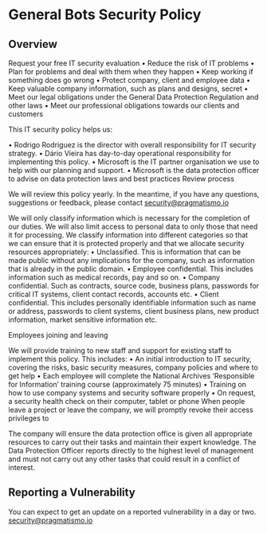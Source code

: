 # General Bots Security Policy

## Overview

Request your free IT security evaluation
• Reduce the risk of IT problems
• Plan for problems and deal with them when they happen
• Keep working if something does go wrong
• Protect company, client and employee data
• Keep valuable company information, such as plans and designs, secret
• Meet our legal obligations under the General Data Protection Regulation and other laws
• Meet our professional obligations towards our clients and customers

This IT security policy helps us:

• Rodrigo Rodriguez is the director with overall responsibility for IT security strategy.
• Dário Vieira has day-to-day operational responsibility for implementing this policy.
• Microsoft is the IT partner organisation we use to help with our planning and support.
• Microsoft  is the data protection officer to advise on data protection laws and best practices
Review process

We will review this policy yearly.
In the meantime, if you have any questions, suggestions
or feedback, please contact security@pragmatismo.io


We will only classify information which is necessary for the completion of our duties. We will also limit
access to personal data to only those that need it for processing. We classify information into different
categories so that we can ensure that it is protected properly and that we allocate security resources
appropriately:
• Unclassified. This is information that can be made public without any implications for the company,
such as information that is already in the public domain.
• Employee confidential. This includes information such as medical records, pay and so on.
• Company confidential. Such as contracts, source code, business plans, passwords for critical IT
systems, client contact records, accounts etc.
• Client confidential. This includes personally identifiable information such as name or address,
passwords to client systems, client business plans, new product information, market sensitive
information etc.


Employees joining and leaving

We will provide training to new staff and support for existing staff to implement this policy. This includes:
• An initial introduction to IT security, covering the risks, basic security measures, company policies
and where to get help
• Each employee will complete the National Archives ‘Responsible for Information’ training course
(approximately 75 minutes)
• Training on how to use company systems and security software properly
• On request, a security health check on their computer, tablet or phone
When people leave a project or leave the company, we will promptly revoke their access privileges to

The company will ensure the data protection office is given all appropriate resources to carry out their
tasks and maintain their expert knowledge.
The Data Protection Officer reports directly to the highest level of management and must not carry out
any other tasks that could result in a conflict of interest.



## Reporting a Vulnerability

You can expect to get an update on a reported vulnerability in a day or two.
security@pragmatismo.io
